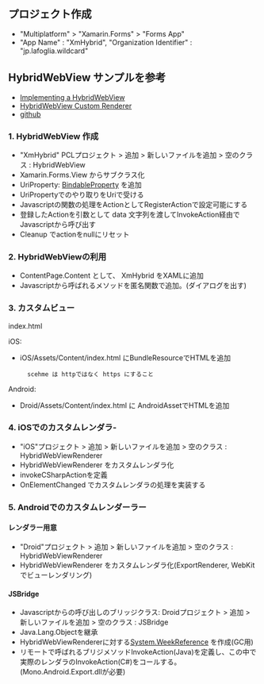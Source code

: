 ## プロジェクト作成

- "Multiplatform" > "Xamarin.Forms" > "Forms App"
- "App Name" : "XmHybrid", "Organization Identifier" : "jp.lafoglia.wildcard"

## HybridWebView サンプルを参考

- [Implementing a HybridWebView](https://developer.xamarin.com/guides/xamarin-forms/custom-renderer/hybridwebview/)
- [HybridWebView Custom Renderer](https://developer.xamarin.com/samples/xamarin-forms/customrenderers/hybridwebview/)
- [github](https://github.com/xamarin/xamarin-forms-samples/tree/master/CustomRenderers/HybridWebView)



### 1. HybridWebView 作成

- "XmHybrid" PCLプロジェクト > 追加 > 新しいファイルを追加 > 空のクラス : HybridWebView
- Xamarin.Forms.View からサブクラス化
- UriProperty: [BindableProperty](https://developer.xamarin.com/api/type/Xamarin.Forms.BindableProperty/) を追加
- UriPropertyでのやり取りをUriで受ける
- Javascriptの関数の処理をActionとしてRegisterActionで設定可能にする
- 登録したActionを引数として data 文字列を渡してInvokeAction経由でJavascriptから呼び出す
- Cleanup でactionをnullにリセット

### 2. HybridWebViewの利用

- ContentPage.Content として、 XmHybrid をXAMLに追加
- Javascriptから呼ばれるメソッドを匿名関数で追加。(ダイアログを出す)


### 3. カスタムビュー

index.html

iOS:

- iOS/Assets/Content/index.html にBundleResourceでHTMLを追加


		scehme は httpではなく https にすること

Android:

- Droid/Assets/Content/index.html に AndroidAssetでHTMLを追加

### 4. iOSでのカスタムレンダラ-

- "iOS"プロジェクト > 追加 > 新しいファイルを追加 > 空のクラス : HybridWebViewRenderer
- HybridWebViewRenderer をカスタムレンダラ化
- invokeCSharpActionを定義
- OnElementChanged でカスタムレンダラの処理を実装する


### 5. Androidでのカスタムレンダーラー

#### レンダラー用意

- "Droid"プロジェクト > 追加 > 新しいファイルを追加 > 空のクラス : HybridWebViewRenderer
- HybridWebViewRenderer をカスタムレンダラ化(ExportRenderer, WebKitでビューレンダリング)

#### JSBridge

- Javascriptからの呼び出しのブリッジクラス: Droidプロジェクト > 追加 > 新しいファイルを追加 > 空のクラス : JSBridge
- Java.Lang.Objectを継承
- HybridWebViewRendererに対する[System.WeekReference](https://developer.xamarin.com/api/type/System.WeakReference%3CT%3E/) を作成(GC用)
- リモートで呼ばれるブリジメソッドInvokeAction(Java)を定義し、この中で実際のレンダラのInvokeAction(C#)をコールする。(Mono.Android.Export.dllが必要)
